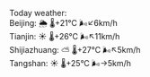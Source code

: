 Today weather:  
Beijing: 🌦   🌡️+21°C 🌬️↙6km/h  
Tianjin: ☀️   🌡️+26°C 🌬️↖11km/h  
Shijiazhuang: ⛅️  🌡️+27°C 🌬️↖5km/h  
Tangshan: ☀️   🌡️+25°C 🌬️→5km/h  
